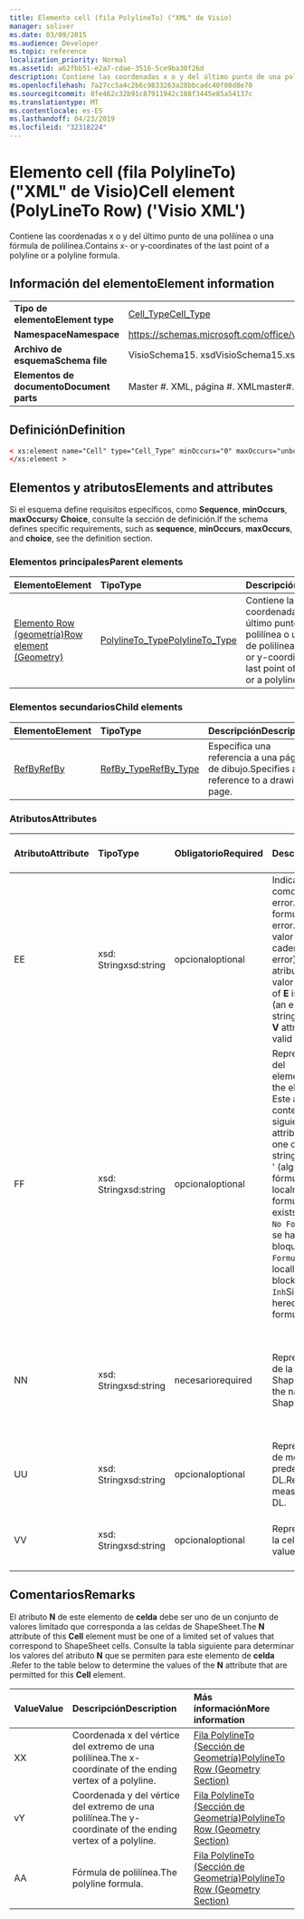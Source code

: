 ```yaml
---
title: Elemento cell (fila PolylineTo) ("XML" de Visio)
manager: soliver
ms.date: 03/09/2015
ms.audience: Developer
ms.topic: reference
localization_priority: Normal
ms.assetid: a62fbb51-e2a7-cdae-3516-5ce9ba30f26d
description: Contiene las coordenadas x o y del último punto de una polilínea o una fórmula de polilínea.
ms.openlocfilehash: 7a27cc5a4c2b6c9833263a28bbcadc40f08d8e70
ms.sourcegitcommit: 8fe462c32b91c87911942c188f3445e85a54137c
ms.translationtype: MT
ms.contentlocale: es-ES
ms.lasthandoff: 04/23/2019
ms.locfileid: "32318224"
---
```

# <a name="cell-element-polylineto-row-visio-xml"></a><span data-ttu-id="92877-103">Elemento cell (fila PolylineTo) ("XML" de Visio)</span><span class="sxs-lookup"><span data-stu-id="92877-103">Cell element (PolyLineTo Row) ('Visio XML')</span></span>

<span data-ttu-id="92877-104">Contiene las coordenadas x o y del último punto de una polilínea o una fórmula de polilínea.</span><span class="sxs-lookup"><span data-stu-id="92877-104">Contains x- or y-coordinates of the last point of a polyline or a polyline formula.</span></span>
  
## <a name="element-information"></a><span data-ttu-id="92877-105">Información del elemento</span><span class="sxs-lookup"><span data-stu-id="92877-105">Element information</span></span>

|||
|:-----|:-----|
|<span data-ttu-id="92877-106">**Tipo de elemento**</span><span class="sxs-lookup"><span data-stu-id="92877-106">**Element type**</span></span> <br/> |[<span data-ttu-id="92877-107">Cell_Type</span><span class="sxs-lookup"><span data-stu-id="92877-107">Cell_Type</span></span>](cell_type-complextypevisio-xml.md) <br/> |
|<span data-ttu-id="92877-108">**Namespace**</span><span class="sxs-lookup"><span data-stu-id="92877-108">**Namespace**</span></span> <br/> |https://schemas.microsoft.com/office/visio/2012/main  <br/> |
|<span data-ttu-id="92877-109">**Archivo de esquema**</span><span class="sxs-lookup"><span data-stu-id="92877-109">**Schema file**</span></span> <br/> |<span data-ttu-id="92877-110">VisioSchema15. xsd</span><span class="sxs-lookup"><span data-stu-id="92877-110">VisioSchema15.xsd</span></span>  <br/> |
|<span data-ttu-id="92877-111">**Elementos de documento**</span><span class="sxs-lookup"><span data-stu-id="92877-111">**Document parts**</span></span> <br/> |<span data-ttu-id="92877-112">Master #. XML, página #. XML</span><span class="sxs-lookup"><span data-stu-id="92877-112">master#.xml, page#.xml</span></span>  <br/> |
   
## <a name="definition"></a><span data-ttu-id="92877-113">Definición</span><span class="sxs-lookup"><span data-stu-id="92877-113">Definition</span></span>

```XML
< xs:element name="Cell" type="Cell_Type" minOccurs="0" maxOccurs="unbounded" >
</xs:element >
```

## <a name="elements-and-attributes"></a><span data-ttu-id="92877-114">Elementos y atributos</span><span class="sxs-lookup"><span data-stu-id="92877-114">Elements and attributes</span></span>

<span data-ttu-id="92877-115">Si el esquema define requisitos específicos, como **Sequence**, **minOccurs**, **maxOccurs**y **Choice**, consulte la sección de definición.</span><span class="sxs-lookup"><span data-stu-id="92877-115">If the schema defines specific requirements, such as **sequence**, **minOccurs**, **maxOccurs**, and **choice**, see the definition section.</span></span> 
  
### <a name="parent-elements"></a><span data-ttu-id="92877-116">Elementos principales</span><span class="sxs-lookup"><span data-stu-id="92877-116">Parent elements</span></span>

|<span data-ttu-id="92877-117">**Elemento**</span><span class="sxs-lookup"><span data-stu-id="92877-117">**Element**</span></span>|<span data-ttu-id="92877-118">**Tipo**</span><span class="sxs-lookup"><span data-stu-id="92877-118">**Type**</span></span>|<span data-ttu-id="92877-119">**Descripción**</span><span class="sxs-lookup"><span data-stu-id="92877-119">**Description**</span></span>|
|:-----|:-----|:-----|
|[<span data-ttu-id="92877-120">Elemento Row (geometría)</span><span class="sxs-lookup"><span data-stu-id="92877-120">Row element (Geometry)</span></span>](row-element-geometry-sectionvisio-xml.md) <br/> |[<span data-ttu-id="92877-121">PolylineTo_Type</span><span class="sxs-lookup"><span data-stu-id="92877-121">PolylineTo_Type</span></span>](polylineto_type-complextypevisio-xml.md) <br/> |<span data-ttu-id="92877-122">Contiene las coordenadas x o y del último punto de una polilínea o una fórmula de polilínea.</span><span class="sxs-lookup"><span data-stu-id="92877-122">Contains x- or y-coordinates of the last point of a polyline or a polyline formula.</span></span>  <br/> |
   
### <a name="child-elements"></a><span data-ttu-id="92877-123">Elementos secundarios</span><span class="sxs-lookup"><span data-stu-id="92877-123">Child elements</span></span>

|<span data-ttu-id="92877-124">**Elemento**</span><span class="sxs-lookup"><span data-stu-id="92877-124">**Element**</span></span>|<span data-ttu-id="92877-125">**Tipo**</span><span class="sxs-lookup"><span data-stu-id="92877-125">**Type**</span></span>|<span data-ttu-id="92877-126">**Descripción**</span><span class="sxs-lookup"><span data-stu-id="92877-126">**Description**</span></span>|
|:-----|:-----|:-----|
|[<span data-ttu-id="92877-127">RefBy</span><span class="sxs-lookup"><span data-stu-id="92877-127">RefBy</span></span>](refby-element-cell_type-complextypevisio-xml.md) <br/> |[<span data-ttu-id="92877-128">RefBy_Type</span><span class="sxs-lookup"><span data-stu-id="92877-128">RefBy_Type</span></span>](refby_type-complextypevisio-xml.md) <br/> |<span data-ttu-id="92877-129">Especifica una referencia a una página de dibujo.</span><span class="sxs-lookup"><span data-stu-id="92877-129">Specifies a reference to a drawing page.</span></span>  <br/> |
   
### <a name="attributes"></a><span data-ttu-id="92877-130">Atributos</span><span class="sxs-lookup"><span data-stu-id="92877-130">Attributes</span></span>

|<span data-ttu-id="92877-131">**Atributo**</span><span class="sxs-lookup"><span data-stu-id="92877-131">**Attribute**</span></span>|<span data-ttu-id="92877-132">**Tipo**</span><span class="sxs-lookup"><span data-stu-id="92877-132">**Type**</span></span>|<span data-ttu-id="92877-133">**Obligatorio**</span><span class="sxs-lookup"><span data-stu-id="92877-133">**Required**</span></span>|<span data-ttu-id="92877-134">**Descripción**</span><span class="sxs-lookup"><span data-stu-id="92877-134">**Description**</span></span>|<span data-ttu-id="92877-135">**Posibles valores**</span><span class="sxs-lookup"><span data-stu-id="92877-135">**Possible values**</span></span>|
|:-----|:-----|:-----|:-----|:-----|
|<span data-ttu-id="92877-136">E</span><span class="sxs-lookup"><span data-stu-id="92877-136">E</span></span>  <br/> |<span data-ttu-id="92877-137">xsd: String</span><span class="sxs-lookup"><span data-stu-id="92877-137">xsd:string</span></span>  <br/> |<span data-ttu-id="92877-138">opcional</span><span class="sxs-lookup"><span data-stu-id="92877-138">optional</span></span>  <br/> |<span data-ttu-id="92877-139">Indica que la fórmula da como resultado un error.</span><span class="sxs-lookup"><span data-stu-id="92877-139">Indicates that the formula evaluates to an error.</span></span> <span data-ttu-id="92877-140">El valor de **E** es el valor actual (una cadena de mensaje de error); el valor del atributo **V** es el último valor válido.</span><span class="sxs-lookup"><span data-stu-id="92877-140">The value of **E** is the current value (an error message string); the value of the **V** attribute is the last valid value.</span></span>  <br/> |<span data-ttu-id="92877-141">Una cadena de mensaje de error.</span><span class="sxs-lookup"><span data-stu-id="92877-141">An error message string.</span></span>  <br/> |
|<span data-ttu-id="92877-142">F</span><span class="sxs-lookup"><span data-stu-id="92877-142">F</span></span>  <br/> |<span data-ttu-id="92877-143">xsd: String</span><span class="sxs-lookup"><span data-stu-id="92877-143">xsd:string</span></span>  <br/> |<span data-ttu-id="92877-144">opcional</span><span class="sxs-lookup"><span data-stu-id="92877-144">optional</span></span>  <br/> | <span data-ttu-id="92877-145">Representa la fórmula del elemento.</span><span class="sxs-lookup"><span data-stu-id="92877-145">Represents the element's formula.</span></span> <span data-ttu-id="92877-146">Este atributo puede contener una de las siguientes cadenas:</span><span class="sxs-lookup"><span data-stu-id="92877-146">This attribute can contain one of the following strings:</span></span>  <br/>  <span data-ttu-id="92877-147">' (alguna fórmula) ' si la fórmula existe localmente</span><span class="sxs-lookup"><span data-stu-id="92877-147">'(some formula)' if the formula exists locally</span></span>  <br/>  <span data-ttu-id="92877-148">`No Formula`Si la fórmula se ha eliminado o bloqueado localmente</span><span class="sxs-lookup"><span data-stu-id="92877-148">`No Formula` if the formula is locally deleted or blocked</span></span>  <br/>  <span data-ttu-id="92877-149">`Inh`Si la fórmula es heredada.</span><span class="sxs-lookup"><span data-stu-id="92877-149">`Inh` if the formula is inherited.</span></span>  <br/> |<span data-ttu-id="92877-150">Una fórmula.</span><span class="sxs-lookup"><span data-stu-id="92877-150">A formula.</span></span>  <br/> |
|<span data-ttu-id="92877-151">N</span><span class="sxs-lookup"><span data-stu-id="92877-151">N</span></span>  <br/> |<span data-ttu-id="92877-152">xsd: String</span><span class="sxs-lookup"><span data-stu-id="92877-152">xsd:string</span></span>  <br/> |<span data-ttu-id="92877-153">necesario</span><span class="sxs-lookup"><span data-stu-id="92877-153">required</span></span>  <br/> |<span data-ttu-id="92877-154">Representa el nombre de la celda ShapeSheet.</span><span class="sxs-lookup"><span data-stu-id="92877-154">Represents the name of the ShapeSheet cell.</span></span>  <br/> |<span data-ttu-id="92877-155">Nombre de la celda ShapeSheet.</span><span class="sxs-lookup"><span data-stu-id="92877-155">The name of the ShapeSheet cell.</span></span>  <br/> <span data-ttu-id="92877-156">Vea la sección Comentarios a continuación.</span><span class="sxs-lookup"><span data-stu-id="92877-156">See the Remarks section below.</span></span>  <br/> |
|<span data-ttu-id="92877-157">U</span><span class="sxs-lookup"><span data-stu-id="92877-157">U</span></span>  <br/> |<span data-ttu-id="92877-158">xsd: String</span><span class="sxs-lookup"><span data-stu-id="92877-158">xsd:string</span></span>  <br/> |<span data-ttu-id="92877-159">opcional</span><span class="sxs-lookup"><span data-stu-id="92877-159">optional</span></span>  <br/> |<span data-ttu-id="92877-160">Representa una unidad de medida el valor predeterminado es DL.</span><span class="sxs-lookup"><span data-stu-id="92877-160">Represents a unit of measure The default is DL.</span></span>  <br/> |<span data-ttu-id="92877-161">Unidades de la celda.</span><span class="sxs-lookup"><span data-stu-id="92877-161">The units of the cell.</span></span>  <br/> |
|<span data-ttu-id="92877-162">V</span><span class="sxs-lookup"><span data-stu-id="92877-162">V</span></span>  <br/> |<span data-ttu-id="92877-163">xsd: String</span><span class="sxs-lookup"><span data-stu-id="92877-163">xsd:string</span></span>  <br/> |<span data-ttu-id="92877-164">opcional</span><span class="sxs-lookup"><span data-stu-id="92877-164">optional</span></span>  <br/> |<span data-ttu-id="92877-165">Representa el valor de la celda.</span><span class="sxs-lookup"><span data-stu-id="92877-165">Represents the value of the cell.</span></span>  <br/> |<span data-ttu-id="92877-166">El valor de la celda ShapeSheet.</span><span class="sxs-lookup"><span data-stu-id="92877-166">The value of the ShapeSheet cell.</span></span>  <br/> |
   
## <a name="remarks"></a><span data-ttu-id="92877-167">Comentarios</span><span class="sxs-lookup"><span data-stu-id="92877-167">Remarks</span></span>

<span data-ttu-id="92877-168">El atributo **N** de este elemento de **celda** debe ser uno de un conjunto de valores limitado que corresponda a las celdas de ShapeSheet.</span><span class="sxs-lookup"><span data-stu-id="92877-168">The **N** attribute of this **Cell** element must be one of a limited set of values that correspond to ShapeSheet cells.</span></span> <span data-ttu-id="92877-169">Consulte la tabla siguiente para determinar los valores del atributo **N** que se permiten para este elemento de **celda** .</span><span class="sxs-lookup"><span data-stu-id="92877-169">Refer to the table below to determine the values of the **N** attribute that are permitted for this **Cell** element.</span></span> 
  
|<span data-ttu-id="92877-170">**Value**</span><span class="sxs-lookup"><span data-stu-id="92877-170">**Value**</span></span>|<span data-ttu-id="92877-171">**Descripción**</span><span class="sxs-lookup"><span data-stu-id="92877-171">**Description**</span></span>|<span data-ttu-id="92877-172">**Más información**</span><span class="sxs-lookup"><span data-stu-id="92877-172">**More information**</span></span>|
|:-----|:-----|:-----|
|<span data-ttu-id="92877-173">X</span><span class="sxs-lookup"><span data-stu-id="92877-173">X</span></span>  <br/> |<span data-ttu-id="92877-174">Coordenada x del vértice del extremo de una polilínea.</span><span class="sxs-lookup"><span data-stu-id="92877-174">The x-coordinate of the ending vertex of a polyline.</span></span>  <br/> |[<span data-ttu-id="92877-175">Fila PolylineTo (Sección de Geometría)</span><span class="sxs-lookup"><span data-stu-id="92877-175">PolylineTo Row (Geometry Section)</span></span>](polylineto-row-geometry-section.md) <br/> |
|<span data-ttu-id="92877-176">v</span><span class="sxs-lookup"><span data-stu-id="92877-176">Y</span></span>  <br/> |<span data-ttu-id="92877-177">Coordenada y del vértice del extremo de una polilínea.</span><span class="sxs-lookup"><span data-stu-id="92877-177">The y-coordinate of the ending vertex of a polyline.</span></span>  <br/> |[<span data-ttu-id="92877-178">Fila PolylineTo (Sección de Geometría)</span><span class="sxs-lookup"><span data-stu-id="92877-178">PolylineTo Row (Geometry Section)</span></span>](polylineto-row-geometry-section.md) <br/> |
|<span data-ttu-id="92877-179">A</span><span class="sxs-lookup"><span data-stu-id="92877-179">A</span></span>  <br/> |<span data-ttu-id="92877-180">Fórmula de polilínea.</span><span class="sxs-lookup"><span data-stu-id="92877-180">The polyline formula.</span></span>  <br/> |[<span data-ttu-id="92877-181">Fila PolylineTo (Sección de Geometría)</span><span class="sxs-lookup"><span data-stu-id="92877-181">PolylineTo Row (Geometry Section)</span></span>](polylineto-row-geometry-section.md) <br/> |
   

